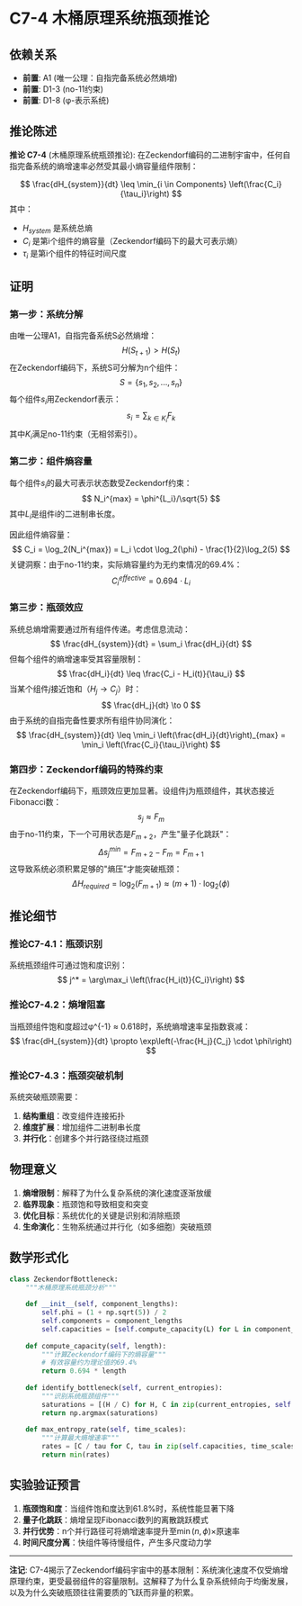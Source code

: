 # C7-4 木桶原理系统瓶颈推论

## 依赖关系
- **前置**: A1 (唯一公理：自指完备系统必然熵增)
- **前置**: D1-3 (no-11约束)
- **前置**: D1-8 (φ-表示系统)

## 推论陈述

**推论 C7-4** (木桶原理系统瓶颈推论): 在Zeckendorf编码的二进制宇宙中，任何自指完备系统的熵增速率必然受其最小熵容量组件限制：

$$
\frac{dH_{system}}{dt} \leq \min_{i \in Components} \left(\frac{C_i}{\tau_i}\right)
$$
其中：
- $H_{system}$ 是系统总熵
- $C_i$ 是第i个组件的熵容量（Zeckendorf编码下的最大可表示熵）
- $\tau_i$ 是第i个组件的特征时间尺度

## 证明

### 第一步：系统分解

由唯一公理A1，自指完备系统S必然熵增：
$$
H(S_{t+1}) > H(S_t)
$$
在Zeckendorf编码下，系统S可分解为n个组件：
$$
S = \{s_1, s_2, ..., s_n\}
$$
每个组件$s_i$用Zeckendorf表示：
$$
s_i = \sum_{k \in K_i} F_k
$$
其中$K_i$满足no-11约束（无相邻索引）。

### 第二步：组件熵容量

每个组件$s_i$的最大可表示状态数受Zeckendorf约束：
$$
N_i^{max} = \phi^{L_i}/\sqrt{5}
$$
其中$L_i$是组件i的二进制串长度。

因此组件熵容量：
$$
C_i = \log_2(N_i^{max}) = L_i \cdot \log_2(\phi) - \frac{1}{2}\log_2(5)
$$
关键洞察：由于no-11约束，实际熵容量约为无约束情况的69.4%：
$$
C_i^{effective} = 0.694 \cdot L_i
$$
### 第三步：瓶颈效应

系统总熵增需要通过所有组件传递。考虑信息流动：
$$
\frac{dH_{system}}{dt} = \sum_i \frac{dH_i}{dt}
$$
但每个组件的熵增速率受其容量限制：
$$
\frac{dH_i}{dt} \leq \frac{C_i - H_i(t)}{\tau_i}
$$
当某个组件$j$接近饱和（$H_j \to C_j$）时：
$$
\frac{dH_j}{dt} \to 0
$$
由于系统的自指完备性要求所有组件协同演化：
$$
\frac{dH_{system}}{dt} \leq \min_i \left(\frac{dH_i}{dt}\right)_{max} = \min_i \left(\frac{C_i}{\tau_i}\right)
$$
### 第四步：Zeckendorf编码的特殊约束

在Zeckendorf编码下，瓶颈效应更加显著。设组件j为瓶颈组件，其状态接近Fibonacci数：
$$
s_j \approx F_m
$$
由于no-11约束，下一个可用状态是$F_{m+2}$，产生"量子化跳跃"：
$$
\Delta s_j^{min} = F_{m+2} - F_m = F_{m+1}
$$
这导致系统必须积累足够的"熵压"才能突破瓶颈：
$$
\Delta H_{required} = \log_2(F_{m+1}) \approx (m+1) \cdot \log_2(\phi)
$$
## 推论细节

### 推论C7-4.1：瓶颈识别
系统瓶颈组件可通过饱和度识别：
$$
j^* = \arg\max_i \left(\frac{H_i(t)}{C_i}\right)
$$
### 推论C7-4.2：熵增阻塞
当瓶颈组件饱和度超过φ^{-1} ≈ 0.618时，系统熵增速率呈指数衰减：
$$
\frac{dH_{system}}{dt} \propto \exp\left(-\frac{H_j}{C_j} \cdot \phi\right)
$$
### 推论C7-4.3：瓶颈突破机制
系统突破瓶颈需要：
1. **结构重组**：改变组件连接拓扑
2. **维度扩展**：增加组件二进制串长度
3. **并行化**：创建多个并行路径绕过瓶颈

## 物理意义

1. **熵增限制**：解释了为什么复杂系统的演化速度逐渐放缓
2. **临界现象**：瓶颈饱和导致相变和突变
3. **优化目标**：系统优化的关键是识别和消除瓶颈
4. **生命演化**：生物系统通过并行化（如多细胞）突破瓶颈

## 数学形式化

```python
class ZeckendorfBottleneck:
    """木桶原理系统瓶颈分析"""
    
    def __init__(self, component_lengths):
        self.phi = (1 + np.sqrt(5)) / 2
        self.components = component_lengths
        self.capacities = [self.compute_capacity(L) for L in component_lengths]
        
    def compute_capacity(self, length):
        """计算Zeckendorf编码下的熵容量"""
        # 有效容量约为理论值的69.4%
        return 0.694 * length
        
    def identify_bottleneck(self, current_entropies):
        """识别系统瓶颈组件"""
        saturations = [(H / C) for H, C in zip(current_entropies, self.capacities)]
        return np.argmax(saturations)
        
    def max_entropy_rate(self, time_scales):
        """计算最大熵增速率"""
        rates = [C / tau for C, tau in zip(self.capacities, time_scales)]
        return min(rates)
```

## 实验验证预言

1. **瓶颈饱和度**：当组件饱和度达到61.8%时，系统性能显著下降
2. **量子化跳跃**：熵增呈现Fibonacci数列的离散跳跃模式
3. **并行优势**：n个并行路径可将熵增速率提升至$\min(n, \phi) \times$原速率
4. **时间尺度分离**：快组件等待慢组件，产生多尺度动力学

---

**注记**: C7-4揭示了Zeckendorf编码宇宙中的基本限制：系统演化速度不仅受熵增原理约束，更受最弱组件的容量限制。这解释了为什么复杂系统倾向于均衡发展，以及为什么突破瓶颈往往需要质的飞跃而非量的积累。